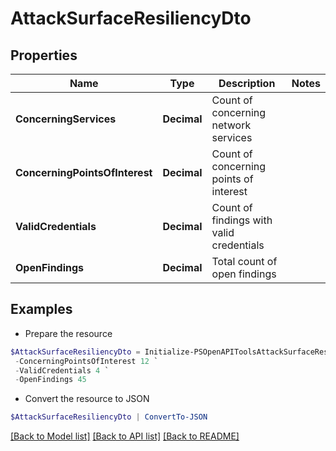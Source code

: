 # AttackSurfaceResiliencyDto
## Properties

Name | Type | Description | Notes
------------ | ------------- | ------------- | -------------
**ConcerningServices** | **Decimal** | Count of concerning network services | 
**ConcerningPointsOfInterest** | **Decimal** | Count of concerning points of interest | 
**ValidCredentials** | **Decimal** | Count of findings with valid credentials | 
**OpenFindings** | **Decimal** | Total count of open findings | 

## Examples

- Prepare the resource
```powershell
$AttackSurfaceResiliencyDto = Initialize-PSOpenAPIToolsAttackSurfaceResiliencyDto  -ConcerningServices 8 `
 -ConcerningPointsOfInterest 12 `
 -ValidCredentials 4 `
 -OpenFindings 45
```

- Convert the resource to JSON
```powershell
$AttackSurfaceResiliencyDto | ConvertTo-JSON
```

[[Back to Model list]](../README.md#documentation-for-models) [[Back to API list]](../README.md#documentation-for-api-endpoints) [[Back to README]](../README.md)

